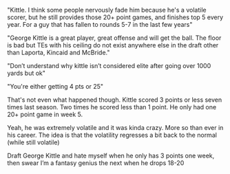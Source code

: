 "Kittle. I think some people nervously fade him because he's a volatile scorer, but he still provides those 20+ point games, and finishes top 5 every year. For a guy that has fallen to rounds 5-7 in the last few years"

"George Kittle is a great player, great offense and will get the ball. The floor is bad but TEs with his ceiling do not exist anywhere else in the draft other than Laporta, Kincaid and McBride."

"Don’t understand why kittle isn’t considered elite after going over 1000 yards but ok"

"You're either getting 4 pts or 25"

That's not even what happened though. Kittle scored 3 points or less seven times last season. Two times he scored less than 1 point. He only had one 20+ point game in week 5.

Yeah, he was extremely volatile and it was kinda crazy. More so than ever in his career. The idea is that the volatility regresses a bit back to the normal (while still volatile)

Draft George Kittle and hate myself when he only has 3 points one week, then swear I’m a fantasy genius the next when he drops 18-20

